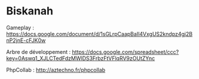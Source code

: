 Biskanah
========

Gameplay : https://docs.google.com/document/d/1sGLrpCaapBaIl4VxgUS2kndpz4gj2BnP2jnE-cFJK0w

Arbre de développement : https://docs.google.com/spreadsheet/ccc?key=0Aswq1_XJLCTedFdzMWlDS3FrbzFtVFlqRV9zOUtZYnc

PhpCollab : http://aztechno.fr/phpcollab
